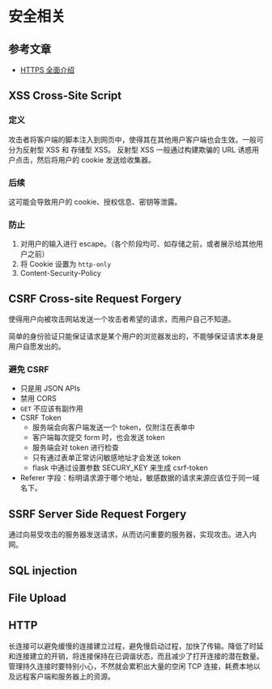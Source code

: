 # 安全相关

## 参考文章

+ [HTTPS 全面介绍](http://www.wxtlife.com/2016/03/27/%E8%AF%A6%E8%A7%A3https%E6%98%AF%E5%A6%82%E4%BD%95%E7%A1%AE%E4%BF%9D%E5%AE%89%E5%85%A8%E7%9A%84%EF%BC%9F/)

## XSS Cross-Site Script

### 定义

攻击者将客户端的脚本注入到网页中，使得其在其他用户客户端也会生效。一般可分为反射型 XSS 和 存储型 XSS。
反射型 XSS 一般通过构建欺骗的 URL 诱惑用户点击，然后将用户的 cookie 发送给收集器。

### 后续

这可能会导致用户的 cookie、授权信息、密钥等泄露。

### 防止

1. 对用户的输入进行 escape。（各个阶段均可、如存储之前，或者展示给其他用户之前）
1. 将 Cookie 设置为 `http-only`
1. Content-Security-Policy

## CSRF Cross-site Request Forgery

使得用户向被攻击网站发送一个攻击者希望的请求，而用户自己不知道。

简单的身份验证只能保证请求是某个用户的浏览器发出的，不能够保证请求本身是用户自愿发出的。

### 避免 CSRF

+ 只是用 JSON APIs
+ 禁用 CORS
+ `GET` 不应该有副作用
+ CSRF Token
  + 服务端会向客户端发送一个 token，仅附注在表单中
  + 客户端每次提交 form 时，也会发送 token
  + 服务端会对 token 进行检查
  + 只有通过表单正常访问敏感地址才会发送 token
  + flask 中通过设置参数 SECURY_KEY 来生成 csrf-token
+ Referer 字段：标明请求源于哪个地址，敏感数据的请求来源应该位于同一域名下。

## SSRF Server Side Request Forgery

通过向易受攻击的服务器发送请求，从而访问重要的服务器，实现攻击。进入内网。

## SQL injection

## File Upload

## HTTP

长连接可以避免缓慢的连接建立过程，避免慢启动过程，加快了传输。降低了时延和连接建立的开销，将连接保持在已调谐状态，而且减少了打开连接的潜在数量。管理持久连接时要特别小心，不然就会累积出大量的空闲 TCP 连接，耗费本地以及远程客户端和服务器上的资源。
